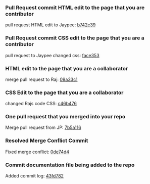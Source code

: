 ### Pull Request commit HTML edit to the page that you are contributor
pull request HTML edit to Jaypee: [b742c39](https://github.com/13retonnian/cpnt-201-A4-Jaypee/commit/b742c392cce61c082e691f7c7ed9e67ea37591a7)
### Pull Request commit CSS edit to the page that you are a contributor
pull request to Jaypee changed css: [face353](https://github.com/13retonnian/cpnt-201-A4-Jaypee/commit/face3537a78c7d90209b0930413c36998b6bf32b)
### HTML edit to the page that you are a collaborator
merge pull request to Raj: [09a33c1](https://github.com/Raj-Hunjan/cpnt-201-a4-raj/commit/09a33c1563b6a6f0a09f66cb1b7cd73cf729d253)
### CSS Edit to the page that you are a collaborator
changed Rajs code CSS: [c46b476](https://github.com/Raj-Hunjan/cpnt-201-a4-raj/commit/c46b4766114358ff7160897e1dfd1b9c454f7e72)
### One pull request that you merged into your repo
Merge pull request from JP: [7b5a116](https://github.com/13retonnian/cpnt201-a4-chris/commit/7b5a116e94e0489ff0e290dad4997e8160d7c780)
### Resolved Merge Conflict Commit
Fixed merge conflict: [0de74d4](https://github.com/13retonnian/cpnt201-a4-chris/commit/0de74d4094622db768d231926808831f2cfa7c68)
### Commit documentation file being added to the repo
Added commit log: [43fd782](https://github.com/13retonnian/cpnt201-a4-chris/commit/43fd782d4bf1cfdea2d65af35290deede60dade6)